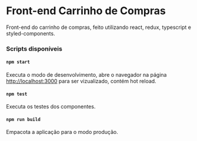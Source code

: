 # Front-end Carrinho de Compras

Front-end do carrinho de compras, feito utilizando react, redux, typescript e styled-components.
  
### Scripts disponíveis

#### `npm start`
Executa o modo de desenvolvimento, abre o navegador na página [http://localhost:3000](http://localhost:3000) para ser vizualizado, contém hot reload.

#### `npm test`
Executa os testes dos componentes.

#### `npm run build`
Empacota a aplicação para o modo produção.
